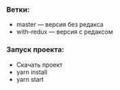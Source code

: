 ### Ветки:

- master — версия без редакса
- with-redux — версия с редаксом

### Запуск проекта:

- Скачать проект
- yarn install
- yarn start
